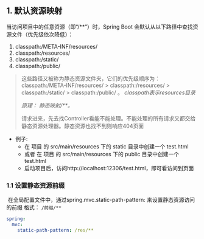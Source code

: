 



## 1. 默认资源映射

当访问项目中的任意资源（即“/**”）时，Spring Boot 会默认从以下路径中查找资源文件（优先级依次降低）：

1. classpath:/META-INF/resources/
2. classpath:/resources/
3. classpath:/static/
4. classpath:/public/

> 这些路径又被称为静态资源文件夹，它们的优先级顺序为：classpath:/META-INF/resources/ > classpath:/resources/ > classpath:/static/ > classpath:/public/ 。 *classpath表示resources目录*
>
> *原理： 静态映射/**。*
>
> 请求进来，先去找Controller看能不能处理。不能处理的所有请求又都交给静态资源处理器。静态资源也找不到则响应404页面

- 例子: 
  - 在 项目 的 src/main/resources 下的 static 目录中创建一个 test.html
  - 或者 在 项目 的 src/main/resources 下的 public  目录中创建一个 test.html
  - 启动项目后，访问http://localhost:12306/test.html，即可看访问到页面

### 1.1 设置静态资源前缀

​	在全局配置文件中，通过spring.mvc.static-path-pattern: 来设置静态资源访问的前缀 格式： `/前缀/**`

```yaml
spring:
  mvc:
    static-path-pattern: /res/**
```